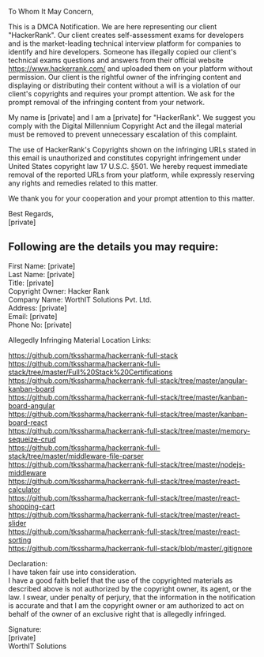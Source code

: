 To Whom It May Concern,

This is a DMCA Notification. We are here representing our client "HackerRank". Our client creates self-assessment exams for developers and is the market-leading technical interview platform for companies to identify and hire developers. Someone has illegally copied our client's technical exams questions and answers from their official website https://www.hackerrank.com/ and uploaded them on your platform without permission. Our client is the rightful owner of the infringing content and displaying or distributing their content without a will is a violation of our client's copyrights and requires your prompt attention. We ask for the prompt removal of the infringing content from your network.

My name is [private] and I am a [private] for "HackerRank". We suggest you comply with the Digital Millennium Copyright Act and the illegal material must be removed to prevent unnecessary escalation of this complaint.

The use of HackerRank's Copyrights shown on the infringing URLs stated in this email is unauthorized and constitutes copyright infringement under United States copyright law 17 U.S.C. §501. We hereby request immediate removal of the reported URLs from your platform, while expressly reserving any rights and remedies related to this matter.

We thank you for your cooperation and your prompt attention to this matter.

Best Regards,  
[private]

Following are the details you may require:
-------------------------------------------------------------

First Name: [private]  
Last Name: [private]  
Title: [private]  
Copyright Owner: Hacker Rank  
Company Name: WorthIT Solutions Pvt. Ltd.  
Address: [private]  
Email: [private]  
Phone No: [private]  


Allegedly Infringing Material Location Links:

https://github.com/tkssharma/hackerrank-full-stack  
https://github.com/tkssharma/hackerrank-full-stack/tree/master/Full%20Stack%20Certifications  
https://github.com/tkssharma/hackerrank-full-stack/tree/master/angular-kanban-board  
https://github.com/tkssharma/hackerrank-full-stack/tree/master/kanban-board-angular  
https://github.com/tkssharma/hackerrank-full-stack/tree/master/kanban-board-react  
https://github.com/tkssharma/hackerrank-full-stack/tree/master/memory-sequeize-crud  
https://github.com/tkssharma/hackerrank-full-stack/tree/master/middleware-file-parser  
https://github.com/tkssharma/hackerrank-full-stack/tree/master/nodejs-middleware  
https://github.com/tkssharma/hackerrank-full-stack/tree/master/react-calculator  
https://github.com/tkssharma/hackerrank-full-stack/tree/master/react-shopping-cart  
https://github.com/tkssharma/hackerrank-full-stack/tree/master/react-slider  
https://github.com/tkssharma/hackerrank-full-stack/tree/master/react-sorting  
https://github.com/tkssharma/hackerrank-full-stack/blob/master/.gitignore  

Declaration:  
I have taken fair use into consideration.  
I have a good faith belief that the use of the copyrighted materials as described above is not authorized by the copyright owner, its agent, or the law. I swear, under penalty of perjury, that the information in the notification is accurate and that I am the copyright owner or am authorized to act on behalf of the owner of an exclusive right that is allegedly infringed.

Signature:  
[private]   
WorthIT Solutions  
